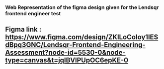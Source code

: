 ### Web Representation of the figma design given for the Lendsqr frontend engineer test

## Figma link : https://www.figma.com/design/ZKILoCoIoy1IESdBpq3GNC/Lendsqr-Frontend-Engineering-Assessment?node-id=5530-0&node-type=canvas&t=jqIBVlPUpOC6epKE-0
